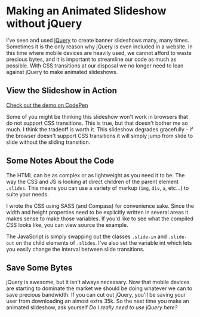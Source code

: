 # Making an Animated Slideshow without jQuery

I've seen and used [jQuery](http://jquery.com) to create banner slideshows many, many times. Sometimes it is the only reason why jQuery is even included in a website. In this time where mobile devices are heavily used, we cannot afford to waste precious bytes, and it is important to streamline our code as much as possible. With CSS transitions at our disposal we no longer need to lean against jQuery to make animated slideshows.

## View the Slideshow in Action

[Check out the demo on CodePen](http://codepen.io/starzonmyarmz/pen/EDCwI)

Some of you might be thinking this slideshow won't work in browsers that do not support CSS transitions. This is true, but that doesn't bother me so much. I think the tradeoff is worth it. This slideshow degrades gracefully - if the browser doesn't support CSS transitions it will simply jump from slide to slide without the sliding transition.

## Some Notes About the Code

The HTML can be as complex or as lightweight as you need it to be. The way the CSS and JS is looking at direct children of the parent element ``.slides``. This means you can use a variety of markup (``img``, ``div``, ``a``, etc…) to suite your needs.

I wrote the CSS using SASS (and Compass) for convenience sake. Since the width and height properties need to be explicitly written in several areas it makes sense to make those variables. If you'd like to see what the compiled CSS looks like, you can view source the example.

The JavaScript is simply swapping out the classes ``.slide-in`` and ``.slide-out`` on the child elements of ``.slides``. I've also set the variable int which lets you easily change the interval between slide transitions.

## Save Some Bytes

jQuery is awesome, but it isn't always necessary. Now that mobile devices are starting to dominate the market we should be doing whatever we can to save precious bandwidth. If you can cut out jQuery, you'll be saving your user from downloading an almost extra 35k. So the next time you make an animated slideshow, ask yourself _Do I really need to use jQuery here?_


